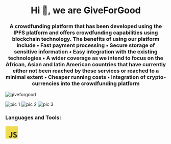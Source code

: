 <h1 align="center">Hi 👋, we are GiveForGood</h1>
<h3 align="center">A crowdfunding platform that has been developed using the IPFS platform and offers crowdfunding capabilities using blockchain technology. The benefits of using our platform include • Fast payment processing • Secure storage of sensitive information • Easy integration with the existing technologies • A wider coverage as we intend to focus on the African, Asian and latin American countries that have currently either not been reached by these services or reached to a minimal extent • Cheaper running costs • Integration of crypto-currencies into the crowdfunding platform</h3>

<p align="left"> <img src="https://komarev.com/ghpvc/?username=giveforgood&label=Profile%20views&color=0e75b6&style=flat" alt="giveforgood" /> </p>

![pic 1](https://user-images.githubusercontent.com/119052964/204123058-d52489e4-8ddf-415f-85a7-e6b461c4dd55.jpg)
![pic 2](https://user-images.githubusercontent.com/119052964/204123089-3a0961a4-3e52-4bff-b4ad-adc510c4d28b.jpg)
![pic 3](https://user-images.githubusercontent.com/119052964/204123109-c2c52772-e258-4e8e-bee6-b46fd5fa939a.jpg)
</p>
<p> </p>
<p> </p>



<h3 align="left">Languages and Tools:</h3>
<p align="left"> <a href="https://developer.mozilla.org/en-US/docs/Web/JavaScript" target="_blank" rel="noreferrer"> <img src="https://raw.githubusercontent.com/devicons/devicon/master/icons/javascript/javascript-original.svg" alt="javascript" width="40" height="40"/> </a> </p>
